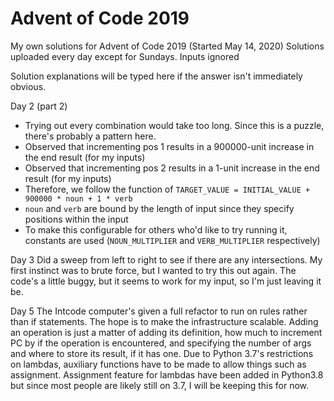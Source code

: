 # Advent of Code 2019
My own solutions for Advent of Code 2019 (Started May 14, 2020)
Solutions uploaded every day except for Sundays.
Inputs ignored

Solution explanations will be typed here if the answer isn't immediately obvious.

Day 2 (part 2)
- Trying out every combination would take too long. Since this is a puzzle, there's probably a pattern here.
- Observed that incrementing pos 1 results in a 900000-unit increase in the end result (for my inputs)
- Observed that incrementing pos 2 results in a 1-unit increase in the end result (for my inputs)
- Therefore, we follow the function of `TARGET_VALUE = INITIAL_VALUE + 900000 * noun + 1 * verb`
- `noun` and `verb` are bound by the length of input since they specify positions within the input
- To make this configurable for others who'd like to try running it, constants are used (`NOUN_MULTIPLIER` and `VERB_MULTIPLIER` respectively)

Day 3
Did a sweep from left to right to see if there are any intersections. My first instinct was to brute force, but I wanted to try this out again. The code's a little buggy, but it seems to work for my input, so I'm just leaving it be.

Day 5
The Intcode computer's given a full refactor to run on rules rather than if statements. The hope is to make the infrastructure scalable. Adding an operation is just a matter of adding its definition, how much to increment PC by if the operation is encountered, and specifying the number of args and where to store its result, if it has one. Due to Python 3.7's restrictions on lambdas, auxiliary functions have to be made to allow things such as assignment. Assignment feature for lambdas have been added in Python3.8 but since most people are likely still on 3.7, I will be keeping this for now.
